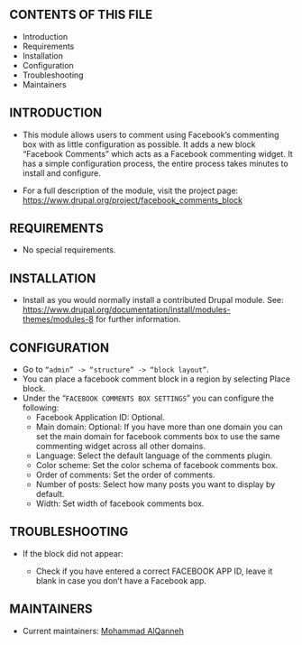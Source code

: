 ## CONTENTS OF THIS FILE

  - Introduction
  - Requirements
  - Installation
  - Configuration
  - Troubleshooting
  - Maintainers

## INTRODUCTION

  - This module allows users to comment using Facebook’s commenting box
    with as little configuration as possible. It adds a new block
    “Facebook Comments” which acts as a Facebook commenting widget. It
    has a simple configuration process, the entire process takes minutes
    to install and configure.

  - For a full description of the module, visit the project page:
    https://www.drupal.org/project/facebook_comments_block

## REQUIREMENTS

  - No special requirements.

## INSTALLATION

  - Install as you would normally install a contributed Drupal module.
    See:
    https://www.drupal.org/documentation/install/modules-themes/modules-8
    for further information.

## CONFIGURATION 

  - Go to `“admin” -> “structure” -> “block layout”`.
  - You can place a facebook comment block in a region by selecting
    Place block.
  - Under the “`FACEBOOK COMMENTS BOX SETTINGS`” you can configure the
    following:
      - Facebook Application ID: Optional.
      - Main domain: Optional: If you have more than one domain you can
        set the main domain for facebook comments box to use the same
        commenting widget across all other domains.
      - Language: Select the default language of the comments plugin.
      - Color scheme: Set the color schema of facebook comments box.
      - Order of comments: Set the order of comments.
      - Number of posts: Select how many posts you want to display by
        default.
      - Width: Set width of facebook comments box.

## TROUBLESHOOTING

  - If the block did not appear:
    
      - Check if you have entered a correct FACEBOOK APP ID, leave it
        blank in case you don’t have a Facebook app.

## MAINTAINERS

-  Current maintainers:  [Mohammad AlQanneh](https://www.drupal.org/u/mqanneh)

